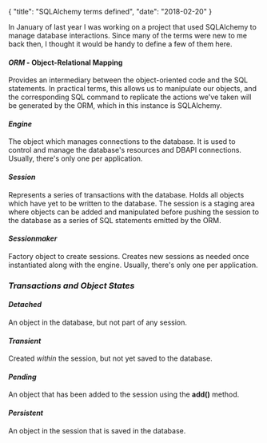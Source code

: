 {
    "title": "SQLAlchemy terms defined",
    "date": "2018-02-20"
}

In January of last year I was working on a project that used SQLAlchemy to manage database interactions. Since many of the terms were new to me back then, I thought it would be handy to define a few of them here.

#### *ORM* - Object-Relational Mapping
Provides an intermediary between the object-oriented code and the SQL statements. In practical terms, this allows us to manipulate our objects, and the corresponding SQL command to replicate the actions we've taken will be generated by the ORM, which in this instance is SQLAlchemy.

#### *Engine*
The object which manages connections to the database. It is used to control and manage the database's resources and DBAPI connections. Usually, there's only one per application.

#### *Session*
Represents a series of transactions with the database. Holds all objects which have yet to be written to the database. The session is a staging area where objects can be added and manipulated before pushing the session to the database as a series of SQL statements emitted by the ORM.

#### *Sessionmaker*
Factory object to create sessions. Creates new sessions as needed once instantiated along with the engine. Usually, there's only one per application.

### *Transactions and Object States*

#### *Detached*
An object in the database, but not part of any session.

#### *Transient*
Created *within* the session, but not yet saved to the database.

#### *Pending*
An object that has been added to the session using the **add()** method.

#### *Persistent*
An object in the session that is saved in the database.





